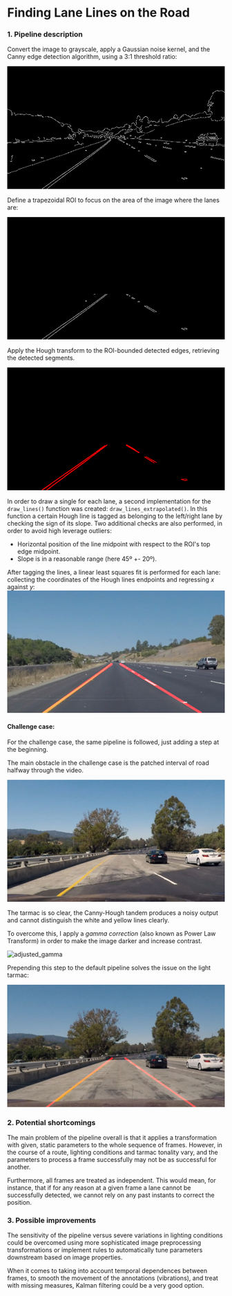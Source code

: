 # **Finding Lane Lines on the Road** 

[//]: # (Image References)
[image1]: ./examples/grayscale.jpg
[original]: ./test_images/solidYellowCurve.jpg
[adjusted_gamma]: ./test_images/adjuste_gamma.jpg
[canny]: ./test_images/canny.jpg
[roi]: ./test_images/roi.jpg
[hough]: ./test_images/hough.jpg
[extrapolated_on_image]: ./test_images/extrapolated_on_image.jpg
[clear_patch]: ./test_images/challenge_shade_2.jpg
[adjusted_gamma]: ./test_images/adjusted_gamma.jpg
[extrapolated_on_image_gamma]: ./test_images/extrapolated_on_image_gamma.jpg

### 1. Pipeline description

Convert the image to grayscale, apply a Gaussian noise kernel, and the Canny edge detection algorithm, using a 3:1 threshold ratio:

![canny]

Define a trapezoidal ROI to focus on the area of the image where the lanes are:

![roi]

Apply the Hough transform to the ROI-bounded detected edges, retrieving the detected segments.

![hough]

In order to draw a single for each lane, a second implementation for the `draw_lines()` function was created:  `draw_lines_extrapolated()`. In this function a certain Hough line is tagged as belonging to the left/right lane by checking the sign of its slope. Two additional checks are also performed, in order to avoid high leverage outliers:
+ Horizontal position of the line midpoint with respect to the ROI's top edge midpoint.
+ Slope is in a reasonable range (here 45º +- 20º).

After tagging the lines, a linear least squares fit is performed for each lane: collecting the coordinates of the Hough lines endpoints and regressing *x* against *y*:
![extrapolated_on_image]

#### Challenge case:
For the challenge case, the same pipeline is followed, just adding a step at the beginning.

The main obstacle in the challenge case is the patched interval of road halfway through the video.

![clear_patch]

The tarmac is so clear, the Canny-Hough tandem produces a noisy output and cannot distinguish the white and yellow lines clearly.

To overcome this, I apply a *gamma correction* (also known as Power Law Transform) in order to make the image darker and increase contrast.

![adjusted_gamma]

Prepending this step to the default pipeline solves the issue on the light tarmac:

![extrapolated_on_image_gamma]

### 2. Potential shortcomings

The main problem of the pipeline overall is that it applies a transformation with given, static parameters to the whole sequence of frames. However, in the course of a route, lighting conditions and tarmac tonality vary, and the parameters to process a frame successfully may not be as successful for another.

Furthermore, all frames are treated as independent. This would mean, for instance, that if for any reason at a given frame a lane cannot be successfully detected, we cannot rely on any past instants to correct the position.

### 3. Possible improvements

The sensitivity of the pipeline versus severe variations in lighting conditions could be overcomed using more sophisticated image preprocessing transformations or implement rules to automatically tune parameters downstream based on image properties.

When it comes to taking into account temporal dependences between frames, to smooth the movement of the annotations (vibrations), and treat with missing measures, Kalman filtering could be a very good option.
